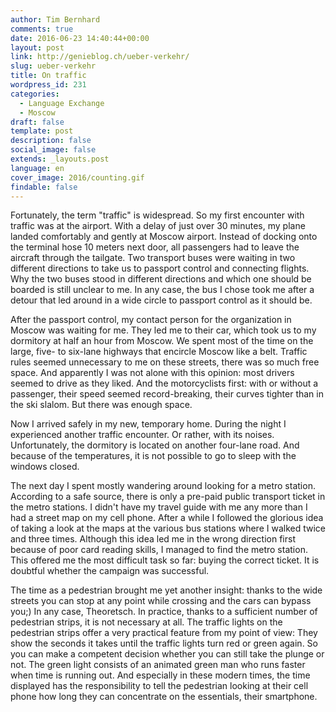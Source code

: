 ```yaml
---
author: Tim Bernhard
comments: true
date: 2016-06-23 14:40:44+00:00
layout: post
link: http://genieblog.ch/ueber-verkehr/
slug: ueber-verkehr
title: On traffic
wordpress_id: 231
categories:
  - Language Exchange
  - Moscow
draft: false
template: post
description: false
social_image: false
extends: _layouts.post
language: en
cover_image: 2016/counting.gif
findable: false
---
```


Fortunately, the term "traffic" is widespread.
So my first encounter with traffic was at the airport.
With a delay of just over 30 minutes, my plane landed comfortably and gently at Moscow airport.
Instead of docking onto the terminal hose 10 meters next door, all passengers had to leave the aircraft through the tailgate.
Two transport buses were waiting in two different directions to take us to passport control and connecting flights.
Why the two buses stood in different directions and which one should be boarded is still unclear to me.
In any case, the bus I chose took me after a detour that led around in a wide circle to passport control as it should be.

After the passport control, my contact person for the organization in Moscow was waiting for me.
They led me to their car, which took us to my dormitory at half an hour from Moscow.
We spent most of the time on the large, five- to six-lane highways that encircle Moscow like a belt.
Traffic rules seemed unnecessary to me on these streets, there was so much free space.
And apparently I was not alone with this opinion: most drivers seemed to drive as they liked.
And the motorcyclists first: with or without a passenger, their speed seemed record-breaking, their curves tighter than in the ski slalom.
But there was enough space.

Now I arrived safely in my new, temporary home.
During the night I experienced another traffic encounter.
Or rather, with its noises.
Unfortunately, the dormitory is located on another four-lane road.
And because of the temperatures, it is not possible to go to sleep with the windows closed.

The next day I spent mostly wandering around looking for a metro station.
According to a safe source, there is only a pre-paid public transport ticket in the metro stations.
I didn't have my travel guide with me any more than I had a street map on my cell phone.
After a while I followed the glorious idea of ​​taking a look at the maps at the various bus stations where I walked twice and three times.
Although this idea led me in the wrong direction first because of poor card reading skills, I managed to find the metro station.
This offered me the most difficult task so far: buying the correct ticket.
It is doubtful whether the campaign was successful.

The time as a pedestrian brought me yet another insight: thanks to the wide streets you can stop at any point while crossing and the cars can bypass you;)
In any case, Theoretsch.
In practice, thanks to a sufficient number of pedestrian strips, it is not necessary at all.
The traffic lights on the pedestrian strips offer a very practical feature from my point of view: They show the seconds it takes until the traffic lights turn red or green again.
So you can make a competent decision whether you can still take the plunge or not.
The green light consists of an animated green man who runs faster when time is running out.
And especially in these modern times, the time displayed has the responsibility to tell the pedestrian looking at their cell phone how long they can concentrate on the essentials, their smartphone.
